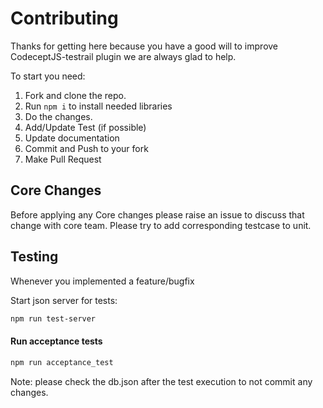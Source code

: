# Contributing

Thanks for getting here because you have a good will to improve CodeceptJS-testrail plugin we are always glad to help.

To start you need:

1.  Fork and clone the repo.
2.  Run `npm i` to install needed libraries
3.  Do the changes.
4.  Add/Update Test (if possible)
5.  Update documentation
6.  Commit and Push to your fork
7.  Make Pull Request

## Core Changes

Before applying any Core changes please raise an issue to discuss that change with core team.
Please try to add corresponding testcase to unit.

## Testing

Whenever you implemented a feature/bugfix

Start json server for tests:

```sh
npm run test-server
```

#### Run acceptance tests

```sh
npm run acceptance_test
```
Note: please check the db.json after the test execution to not commit any changes.
